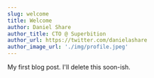 ```yaml
---
slug: welcome
title: Welcome
author: Daniel Share
author_title: CTO @ Superbition
author_url: https://twitter.com/danielashare
author_image_url: './img/profile.jpeg'
---
```


My first blog post. I'll delete this soon-ish.
